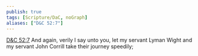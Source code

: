 ```yaml
---
publish: true
tags: [Scripture/DaC, noGraph]
aliases: ["D&C 52:7"]
---
```

[D&C 52:7](https://churchofjesuschrist.org/study/scriptures/dc-testament/dc/52?lang=eng&id=p7#p7) And again, verily I say unto you, let my servant Lyman Wight and my servant John Corrill take their journey speedily;
